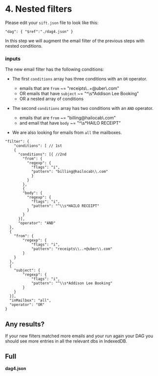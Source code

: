# 4. Nested filters

Please edit your `sift.json` file to look like this:

`"dag": { "$ref":"./dag4.json" }`

In this step we will augment the email filter of the previous steps with nested conditions.

### inputs

The new email filter has the following conditions:

* The first `conditions` array has three conditions with an `OR` operator.
    - emails that are `from` ~= "receipts\\..+@uber\\.com"
    - OR emails that have `subject` ~= "^\\s*Addison Lee Booking"
    - OR a nested array of conditions 

* The second `conditions` array has two conditions with an `AND` operator.
    - emails that are `from` ~= "billing@hailocab\\.com"
    - and email that have `body` ~= "^\\s*HAILO RECEIPT"

* We are also looking for emails from `all` the mailboxes.


```
"filter": {
    "conditions": [ // 1st
    {
      "conditions": [{ //2nd
        "from": {
          "regexp": {
            "flags": "i",
            "pattern": "billing@hailocab\\.com"
            }
          }
        },
        {
        "body": {
          "regexp": {
            "flags": "i",
            "pattern": "^\\s*HAILO RECEIPT"
          }
        }
      }],
      "operator": "AND"
  },
  {
    "from": {
        "regexp": {
            "flags": "i",
            "pattern": "receipts\\..+@uber\\.com"
        }
    }
  },
  {
    "subject": {
        "regexp": {
            "flags": "i",
            "pattern": "^\\s*Addison Lee Booking"
        }
    }
  }],
  "inMailbox": "all",
  "operator": "OR"
}
```

## Any results?

If your new filters matched more emails and your run again your DAG you should see more entries in all the relevant dbs in IndexedDB.

## Full

**dag4.json**